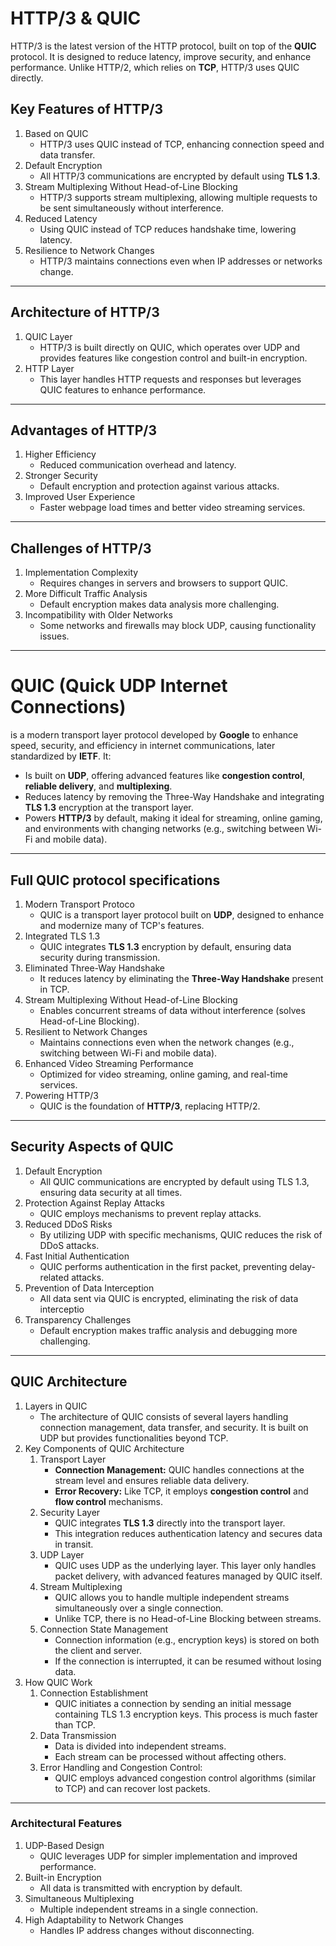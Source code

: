 # HTTP/3 & QUIC
HTTP/3 is the latest version of the HTTP protocol, built on top of the **QUIC** protocol. It is designed to reduce latency, improve security, and enhance performance. Unlike HTTP/2, which relies on **TCP**, HTTP/3 uses QUIC directly.
## Key Features of HTTP/3

1. Based on QUIC
    - HTTP/3 uses QUIC instead of TCP, enhancing connection speed and data transfer.
2. Default Encryption
    - All HTTP/3 communications are encrypted by default using **TLS 1.3**.
3. Stream Multiplexing Without Head-of-Line Blocking
    - HTTP/3 supports stream multiplexing, allowing multiple requests to be sent simultaneously without interference.
4.  Reduced Latency
    - Using QUIC instead of TCP reduces handshake time, lowering latency.
5. Resilience to Network Changes
    - HTTP/3 maintains connections even when IP addresses or networks change.

---


## Architecture of HTTP/3

1. QUIC Layer
    - HTTP/3 is built directly on QUIC, which operates over UDP and provides features like congestion control and built-in encryption.
2. HTTP Layer
    - This layer handles HTTP requests and responses but leverages QUIC features to enhance performance.
---

## Advantages of HTTP/3

1. Higher Efficiency
    - Reduced communication overhead and latency.
2. Stronger Security
    - Default encryption and protection against various attacks.
3. Improved User Experience
    - Faster webpage load times and better video streaming services.
---

## Challenges of HTTP/3

1.  Implementation Complexity
    - Requires changes in servers and browsers to support QUIC.
2. More Difficult Traffic Analysis
    - Default encryption makes data analysis more challenging.
3. Incompatibility with Older Networks
    - Some networks and firewalls may block UDP, causing functionality issues.
---

# QUIC (Quick UDP Internet Connections)

is a modern transport layer protocol developed by **Google** to enhance speed, security, and efficiency in internet communications, later standardized by **IETF**. It:

- Is built on **UDP**, offering advanced features like **congestion control**, **reliable delivery**, and **multiplexing**.
- Reduces latency by removing the Three-Way Handshake and integrating **TLS 1.3** encryption at the transport layer.
- Powers **HTTP/3** by default, making it ideal for streaming, online gaming, and environments with changing networks (e.g., switching between Wi-Fi and mobile data).

  
---

## Full QUIC protocol specifications

1. Modern Transport Protoco
    - QUIC is a transport layer protocol built on **UDP**, designed to enhance and modernize many of TCP's features.
2. Integrated TLS 1.3
    - QUIC integrates **TLS 1.3** encryption by default, ensuring data security during transmission.
3. Eliminated Three-Way Handshake
    - It reduces latency by eliminating the **Three-Way Handshake** present in TCP.
4. Stream Multiplexing Without Head-of-Line Blocking
    - Enables concurrent streams of data without interference (solves Head-of-Line Blocking).
5. Resilient to Network Changes
    - Maintains connections even when the network changes (e.g., switching between Wi-Fi and mobile data).
6. Enhanced Video Streaming Performance
    - Optimized for video streaming, online gaming, and real-time services.
7. Powering HTTP/3
    - QUIC is the foundation of **HTTP/3**, replacing HTTP/2.
---

## Security Aspects of QUIC

1. Default Encryption
    - All QUIC communications are encrypted by default using TLS 1.3, ensuring data security at all times.
2. Protection Against Replay Attacks
    - QUIC employs mechanisms to prevent replay attacks.
3. Reduced DDoS Risks
    - By utilizing UDP with specific mechanisms, QUIC reduces the risk of DDoS attacks.
4. Fast Initial Authentication
    - QUIC performs authentication in the first packet, preventing delay-related attacks.
5. Prevention of Data Interception
    - All data sent via QUIC is encrypted, eliminating the risk of data interceptio
6. Transparency Challenges
    - Default encryption makes traffic analysis and debugging more challenging.

---

## QUIC Architecture

1. Layers in QUIC
    - The architecture of QUIC consists of several layers handling connection management, data transfer, and security. It is built on UDP but provides functionalities beyond TCP.
2. Key Components of QUIC Architecture
    1. Transport Layer
        - **Connection Management:** QUIC handles connections at the stream level and ensures reliable data delivery.
        - **Error Recovery:** Like TCP, it employs **congestion control** and **flow control** mechanisms.
    2. Security Layer
        - QUIC integrates **TLS 1.3** directly into the transport layer.
        - This integration reduces authentication latency and secures data in transit.
    3. UDP Layer
        - QUIC uses UDP as the underlying layer. This layer only handles packet delivery, with advanced features managed by QUIC itself.
    4. Stream Multiplexing
        - QUIC allows you to handle multiple independent streams simultaneously over a single connection.
        - Unlike TCP, there is no Head-of-Line Blocking between streams.
    5. Connection State Management
        - Connection information (e.g., encryption keys) is stored on both the client and server.
        - If the connection is interrupted, it can be resumed without losing data.
3. How QUIC Work
    1. Connection Establishment
        - QUIC initiates a connection by sending an initial message containing TLS 1.3 encryption keys. This process is much faster than TCP.
    2. Data Transmission
        - Data is divided into independent streams.
        - Each stream can be processed without affecting others.
    3.  Error Handling and Congestion Control:
        - QUIC employs advanced congestion control algorithms (similar to TCP) and can recover lost packets.
---

### Architectural Features

1. UDP-Based Design
    - QUIC leverages UDP for simpler implementation and improved performance.
2. Built-in Encryption
    - All data is transmitted with encryption by default.
3.  Simultaneous Multiplexing
    - Multiple independent streams in a single connection.
4. High Adaptability to Network Changes
    - Handles IP address changes without disconnecting.
